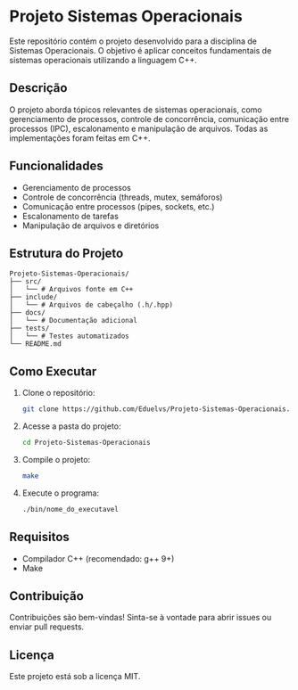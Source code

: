 # Projeto Sistemas Operacionais

Este repositório contém o projeto desenvolvido para a disciplina de Sistemas Operacionais. O objetivo é aplicar conceitos fundamentais de sistemas operacionais utilizando a linguagem C++.

## Descrição

O projeto aborda tópicos relevantes de sistemas operacionais, como gerenciamento de processos, controle de concorrência, comunicação entre processos (IPC), escalonamento e manipulação de arquivos. Todas as implementações foram feitas em C++.

## Funcionalidades

- Gerenciamento de processos
- Controle de concorrência (threads, mutex, semáforos)
- Comunicação entre processos (pipes, sockets, etc.)
- Escalonamento de tarefas
- Manipulação de arquivos e diretórios

## Estrutura do Projeto

```
Projeto-Sistemas-Operacionais/
├── src/
│   └── # Arquivos fonte em C++
├── include/
│   └── # Arquivos de cabeçalho (.h/.hpp)
├── docs/
│   └── # Documentação adicional
├── tests/
│   └── # Testes automatizados
└── README.md
```

## Como Executar

1. Clone o repositório:
   ```bash
   git clone https://github.com/Eduelvs/Projeto-Sistemas-Operacionais.git
   ```
2. Acesse a pasta do projeto:
   ```bash
   cd Projeto-Sistemas-Operacionais
   ```
3. Compile o projeto:
   ```bash
   make
   ```
4. Execute o programa:
   ```bash
   ./bin/nome_do_executavel
   ```

## Requisitos

- Compilador C++ (recomendado: g++ 9+)
- Make

## Contribuição

Contribuições são bem-vindas! Sinta-se à vontade para abrir issues ou enviar pull requests.

## Licença

Este projeto está sob a licença MIT.
